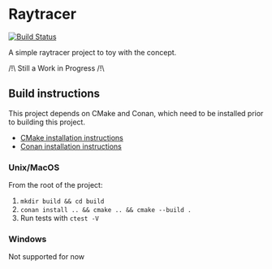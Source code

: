 Raytracer
====================

[![Build Status](https://travis-ci.org/jblort/raytracer.svg?branch=master)](https://travis-ci.org/jblort/raytracer)

A simple raytracer project to toy with the concept.

/!\ Still a Work in Progress /!\ 

## Build instructions

This project depends on CMake and Conan, which need to be installed prior to building this project.
* [CMake installation instructions](https://cmake.org/install/)
* [Conan installation instructions](http://docs.conan.io/en/latest/installation.html)

### Unix/MacOS

From the root of the project:

1. `mkdir build && cd build`
2. `conan install .. && cmake .. && cmake --build .`
3. Run tests with `ctest -V`

### Windows

Not supported for now
